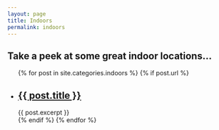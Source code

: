 ```yaml
---
layout: page
title: Indoors
permalink: indoors
---
```



## Take a peek at some great indoor locations...


<ul class="post-list">
  {% for post in site.categories.indoors %}
    {% if post.url %}
    	<li>
        	<h2><a href="{{ post.url }}">{{ post.title }}</a></h2>
    			{{ post.excerpt }}
    	</li>
    {% endif %}
  {% endfor %}
</ul>


